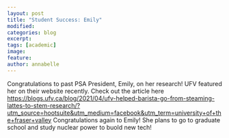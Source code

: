 ```yaml
---
layout: post
title: "Student Success: Emily"
modified:
categories: blog
excerpt: 
tags: [academic]
image:
feature:  
author: annabelle
---
```

Congratulations to past PSA President, Emily, on her research! UFV featured her on their website recently. Check out the article here https://blogs.ufv.ca/blog/2021/04/ufv-helped-barista-go-from-steaming-lattes-to-stem-research/?utm_source=hootsuite&utm_medium=facebook&utm_term=university+of+the+fraser+valley
Congratulations again to Emily! She plans to go to graduate school and study nuclear power to buold new tech! 
